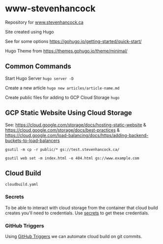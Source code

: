 # www-stevenhancock
Repository for www.stevenhancock.ca


Site created using Hugo

See for some options https://gohugo.io/getting-started/quick-start/

Hugo Theme from https://themes.gohugo.io/theme/minimal/


## Common Commands
Start Hugo Server
`hugo server -D`

Create a new article
`hugo new articles/article-name.md`

Create public files for adding to GCP Cloud Storage
`hugo`

## GCP Static Website Using Cloud Storage

See: https://cloud.google.com/storage/docs/hosting-static-website & https://cloud.google.com/storage/docs/best-practices & https://cloud.google.com/load-balancing/docs/https/adding-backend-buckets-to-load-balancers


`gsutil -m cp -r public/* gs://test.stevenhancock.ca/`

`gsutil web set -m index.html -e 404.html gs://www.example.com`


## Cloud Build
`cloudbuild.yaml`

### Secrets
To be able to interact with cloud storage from the container that cloud build creates you'll need to credentials. Use [secrets](https://cloud.google.com/cloud-build/docs/securing-builds/use-encrypted-secrets-credentials) to get these credentials.

### GitHub Triggers
Using [GitHub Triggers](https://cloud.google.com/cloud-build/docs/automating-builds/create-github-app-triggers) we can automate cloud build on git commits.